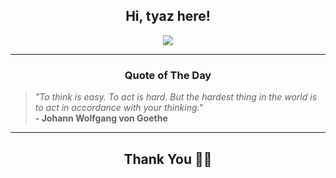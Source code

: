 <h2 align="center"> Hi, tyaz here!</h2>

<p align="center">
<a href="https://github.com/tyazx" alt="github streak"><img src="https://dvst-streak.herokuapp.com/?user=tyazx&theme=tokyonight&fire=DD472C"></a>
</p>

<hr>
<h3 align="center">Quote of The Day</h3>
<p align="center">
<blockquote>
<i>"To think is easy. To act is hard. But the hardest thing in the world is to act in accordance with your thinking."</i>
<br>
<b>- Johann Wolfgang von Goethe</b>
</blockquote>
</p>


<hr>
<h2 align="center">Thank You 🙏🏼</h2>
